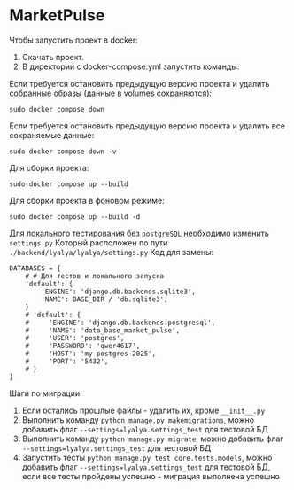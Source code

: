 # MarketPulse

Чтобы запустить проект в docker:

1. Скачать проект.
2. В директории с docker-compose.yml запустить команды:

Если требуется остановить предыдущую версию проекта и удалить собранные образы (данные в volumes сохраняются):
```
sudo docker compose down
```

Если требуется остановить предыдущую версию проекта и удалить все сохраняемые данные:
```
sudo docker compose down -v
```

Для сборки проекта:
```
sudo docker compose up --build
```

Для сборки проекта в фоновом режиме:
```
sudo docker compose up --build -d
```

Для локального тестирования без `postgreSQL` необходимо изменить `settings.py`
Который расположен по пути `./backend/lyalya/lyalya/settings.py`
Код для замены:
```
DATABASES = {
    # # Для тестов и локального запуска 
    'default': {
        'ENGINE': 'django.db.backends.sqlite3',
        'NAME': BASE_DIR / 'db.sqlite3',
    }
    # 'default': { 
    #     'ENGINE': 'django.db.backends.postgresql',
    #     'NAME': 'data_base_market_pulse',
    #     'USER': 'postgres',
    #     'PASSWORD': 'qwer4617',
    #     'HOST': 'my-postgres-2025',
    #     'PORT': '5432',
    # }
}
```

Шаги по миграции:
1. Если остались прошлые файлы - удалить их, кроме `__init__.py`
2. Выполнить команду `python manage.py makemigrations`, можно добавить флаг `--settings=lyalya.settings_test` для тестовой БД
3. Выполнить команду `python manage.py migrate`, можно добавить флаг `--settings=lyalya.settings_test` для тестовой БД
4. Запустить тесты `python manage.py test core.tests.models`, можно добавить флаг `--settings=lyalya.settings_test` для тестовой БД, если все тесты пройдены успешно - миграция выполнена успешно